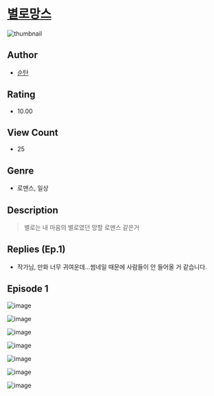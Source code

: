 # [별로망스](https://comic.naver.com/challenge/list?titleId=810785)
![thumbnail](https://image-comic.pstatic.net/user_contents_data/challenge_comic/2023/05/24/192333/upload_7090131678071579491_480x623.jpeg)

## Author
- [순탄](https://comic.naver.com/artistTitle?id=192333)

## Rating
- 10.00

## View Count
- 25

## Genre
- 로맨스, 일상

## Description
> 별로는 내 마음의 별로였던 망할 로맨스 같은거

## Replies (Ep.1)
- 작가님, 만화 너무 귀여운데...썸네일 때문에 사람들이 안 들어올 거 같습니다.

## Episode 1
![image](https://image-comic.pstatic.net/user_contents_data/challenge_comic/2023/05/25/192333/upload_7292232013516531248.jpeg)

![image](https://image-comic.pstatic.net/user_contents_data/challenge_comic/2023/05/25/192333/upload_3688840861797397350.jpeg)

![image](https://image-comic.pstatic.net/user_contents_data/challenge_comic/2023/05/25/192333/upload_4049360828937823794.jpeg)

![image](https://image-comic.pstatic.net/user_contents_data/challenge_comic/2023/05/25/192333/upload_3617294721155752757.jpeg)

![image](https://image-comic.pstatic.net/user_contents_data/challenge_comic/2023/05/25/192333/upload_7363722057721459765.jpeg)

![image](https://image-comic.pstatic.net/user_contents_data/challenge_comic/2023/05/25/192333/upload_3558180586522882869.jpeg)

![image](https://image-comic.pstatic.net/user_contents_data/challenge_comic/2023/05/25/192333/upload_7075543379369681461.jpeg)
